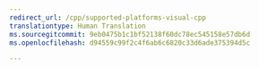 ```yaml
---
redirect_url: /cpp/supported-platforms-visual-cpp
translationtype: Human Translation
ms.sourcegitcommit: 9eb0475b1c1bf52138f60dc78ec545158e57db6d
ms.openlocfilehash: d94559c99f2c4f6ab6c6820c33d6ade375394d5c

---
```




<!--HONumber=Jan17_HO2-->


